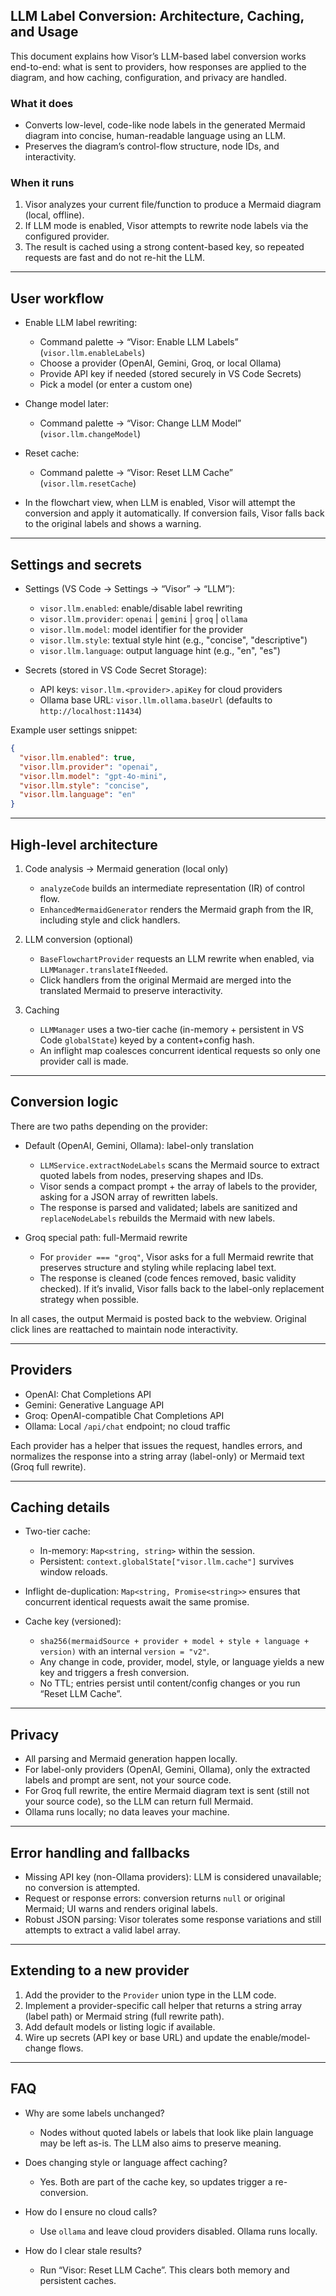 ## LLM Label Conversion: Architecture, Caching, and Usage

This document explains how Visor’s LLM-based label conversion works end-to-end: what is sent to providers, how responses are applied to the diagram, and how caching, configuration, and privacy are handled.

### What it does

- Converts low-level, code-like node labels in the generated Mermaid diagram into concise, human-readable language using an LLM.
- Preserves the diagram’s control-flow structure, node IDs, and interactivity.

### When it runs

1) Visor analyzes your current file/function to produce a Mermaid diagram (local, offline).
2) If LLM mode is enabled, Visor attempts to rewrite node labels via the configured provider.
3) The result is cached using a strong content-based key, so repeated requests are fast and do not re-hit the LLM.

---

## User workflow

- Enable LLM label rewriting:
  - Command palette → “Visor: Enable LLM Labels” (`visor.llm.enableLabels`)
  - Choose a provider (OpenAI, Gemini, Groq, or local Ollama)
  - Provide API key if needed (stored securely in VS Code Secrets)
  - Pick a model (or enter a custom one)

- Change model later:
  - Command palette → “Visor: Change LLM Model” (`visor.llm.changeModel`)

- Reset cache:
  - Command palette → “Visor: Reset LLM Cache” (`visor.llm.resetCache`)

- In the flowchart view, when LLM is enabled, Visor will attempt the conversion and apply it automatically. If conversion fails, Visor falls back to the original labels and shows a warning.

---

## Settings and secrets

- Settings (VS Code → Settings → “Visor” → “LLM”):
  - `visor.llm.enabled`: enable/disable label rewriting
  - `visor.llm.provider`: `openai` | `gemini` | `groq` | `ollama`
  - `visor.llm.model`: model identifier for the provider
  - `visor.llm.style`: textual style hint (e.g., "concise", "descriptive")
  - `visor.llm.language`: output language hint (e.g., "en", "es")

- Secrets (stored in VS Code Secret Storage):
  - API keys: `visor.llm.<provider>.apiKey` for cloud providers
  - Ollama base URL: `visor.llm.ollama.baseUrl` (defaults to `http://localhost:11434`)

Example user settings snippet:

```json
{
  "visor.llm.enabled": true,
  "visor.llm.provider": "openai",
  "visor.llm.model": "gpt-4o-mini",
  "visor.llm.style": "concise",
  "visor.llm.language": "en"
}
```

---

## High-level architecture

1) Code analysis → Mermaid generation (local only)
   - `analyzeCode` builds an intermediate representation (IR) of control flow.
   - `EnhancedMermaidGenerator` renders the Mermaid graph from the IR, including style and click handlers.

2) LLM conversion (optional)
   - `BaseFlowchartProvider` requests an LLM rewrite when enabled, via `LLMManager.translateIfNeeded`.
   - Click handlers from the original Mermaid are merged into the translated Mermaid to preserve interactivity.

3) Caching
   - `LLMManager` uses a two-tier cache (in-memory + persistent in VS Code `globalState`) keyed by a content+config hash.
   - An inflight map coalesces concurrent identical requests so only one provider call is made.

---

## Conversion logic

There are two paths depending on the provider:

- Default (OpenAI, Gemini, Ollama): label-only translation
  - `LLMService.extractNodeLabels` scans the Mermaid source to extract quoted labels from nodes, preserving shapes and IDs.
  - Visor sends a compact prompt + the array of labels to the provider, asking for a JSON array of rewritten labels.
  - The response is parsed and validated; labels are sanitized and `replaceNodeLabels` rebuilds the Mermaid with new labels.

- Groq special path: full-Mermaid rewrite
  - For `provider === "groq"`, Visor asks for a full Mermaid rewrite that preserves structure and styling while replacing label text.
  - The response is cleaned (code fences removed, basic validity checked). If it’s invalid, Visor falls back to the label-only replacement strategy when possible.

In all cases, the output Mermaid is posted back to the webview. Original click lines are reattached to maintain node interactivity.

---

## Providers

- OpenAI: Chat Completions API
- Gemini: Generative Language API
- Groq: OpenAI-compatible Chat Completions API
- Ollama: Local `/api/chat` endpoint; no cloud traffic

Each provider has a helper that issues the request, handles errors, and normalizes the response into a string array (label-only) or Mermaid text (Groq full rewrite).

---

## Caching details

- Two-tier cache:
  - In-memory: `Map<string, string>` within the session.
  - Persistent: `context.globalState["visor.llm.cache"]` survives window reloads.

- Inflight de-duplication: `Map<string, Promise<string>>` ensures that concurrent identical requests await the same promise.

- Cache key (versioned):
  - `sha256(mermaidSource + provider + model + style + language + version)` with an internal `version = "v2"`.
  - Any change in code, provider, model, style, or language yields a new key and triggers a fresh conversion.
  - No TTL; entries persist until content/config changes or you run “Reset LLM Cache”.

---

## Privacy

- All parsing and Mermaid generation happen locally.
- For label-only providers (OpenAI, Gemini, Ollama), only the extracted labels and prompt are sent, not your source code.
- For Groq full rewrite, the entire Mermaid diagram text is sent (still not your source code), so the LLM can return full Mermaid.
- Ollama runs locally; no data leaves your machine.

---

## Error handling and fallbacks

- Missing API key (non-Ollama providers): LLM is considered unavailable; no conversion is attempted.
- Request or response errors: conversion returns `null` or original Mermaid; UI warns and renders original labels.
- Robust JSON parsing: Visor tolerates some response variations and still attempts to extract a valid label array.

---

## Extending to a new provider

1) Add the provider to the `Provider` union type in the LLM code.
2) Implement a provider-specific call helper that returns a string array (label path) or Mermaid string (full rewrite path).
3) Add default models or listing logic if available.
4) Wire up secrets (API key or base URL) and update the enable/model-change flows.

---

## FAQ

- Why are some labels unchanged?
  - Nodes without quoted labels or labels that look like plain language may be left as-is. The LLM also aims to preserve meaning.

- Does changing style or language affect caching?
  - Yes. Both are part of the cache key, so updates trigger a re-conversion.

- How do I ensure no cloud calls?
  - Use `ollama` and leave cloud providers disabled. Ollama runs locally.

- How do I clear stale results?
  - Run “Visor: Reset LLM Cache”. This clears both memory and persistent caches.


